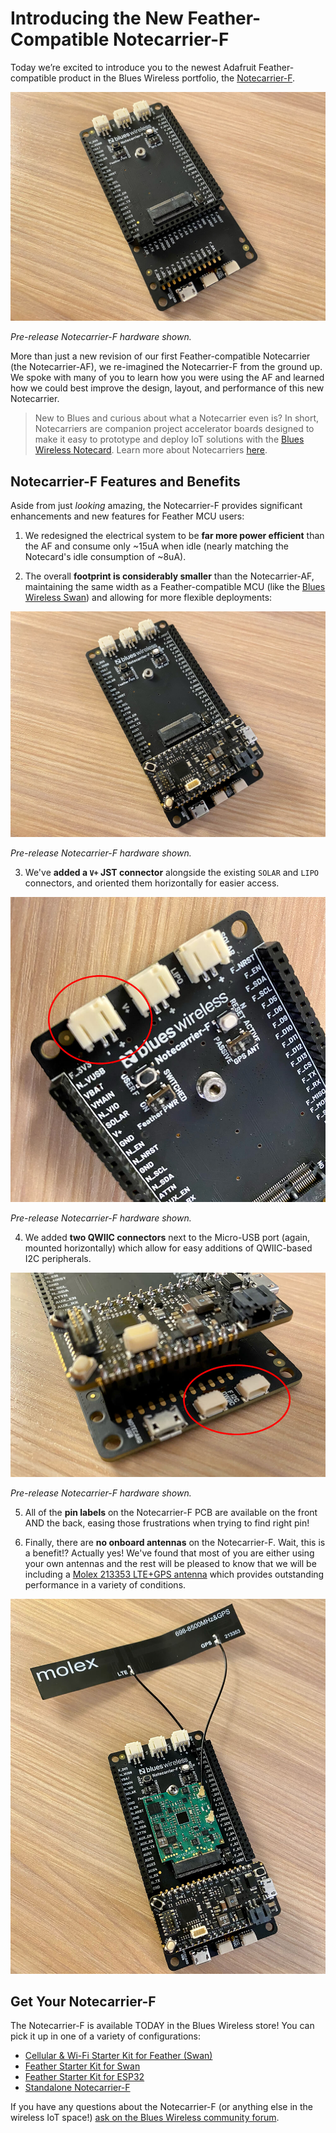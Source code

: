 # Introducing the New Feather-Compatible Notecarrier-F

Today we’re excited to introduce you to the newest Adafruit Feather-compatible product in the Blues Wireless portfolio, the [Notecarrier-F](TODO).

![blues wireless notecarrier-f](notecarrier-f.jpg)

*Pre-release Notecarrier-F hardware shown.*

More than just a new revision of our first Feather-compatible Notecarrier (the Notecarrier-AF), we re-imagined the Notecarrier-F from the ground up. We spoke with many of you to learn how you were using the AF and learned how we could best improve the design, layout, and performance of this new Notecarrier.

> New to Blues and curious about what a Notecarrier even is? In short, Notecarriers are companion project accelerator boards designed to make it easy to prototype and deploy IoT solutions with the [Blues Wireless Notecard](/products/notecard/). Learn more about Notecarriers [here](/products/notecarrier/).

## Notecarrier-F Features and Benefits

Aside from just *looking* amazing, the Notecarrier-F provides significant enhancements and new features for Feather MCU users:

1) We redesigned the electrical system to be **far more power efficient** than the AF and consume only ~15uA when idle (nearly matching the Notecard's idle consumption of ~8uA).

2) The overall **footprint is considerably smaller** than the Notecarrier-AF, maintaining the same width as a Feather-compatible MCU (like the [Blues Wireless Swan](/products/swan/)) and allowing for more flexible deployments:

![blues wireless notecarrier-f](notecarrier-f-swan.jpg)

*Pre-release Notecarrier-F hardware shown.*

3) We've **added a `V+` JST connector** alongside the existing `SOLAR` and `LIPO` connectors, and oriented them horizontally for easier access.

![blues wireless notecarrier-f](notecarrier-f-vplus.jpg)

*Pre-release Notecarrier-F hardware shown.*

4) We added **two QWIIC connectors** next to the Micro-USB port (again, mounted horizontally) which allow for easy additions of QWIIC-based I2C peripherals.

![blues wireless notecarrier-f](notecarrier-f-qwiic.jpg)

*Pre-release Notecarrier-F hardware shown.*

5) All of the **pin labels** on the Notecarrier-F PCB are available on the front AND the back, easing those frustrations when trying to find right pin!

6) Finally, there are **no onboard antennas** on the Notecarrier-F. Wait, this is a benefit!? Actually yes! We've found that most of you are either using your own antennas and the rest will be pleased to know that we will be including a [Molex 213353 LTE+GPS antenna](https://www.molex.com/molex/products/part-detail/antennas/2133530100) which provides outstanding performance in a variety of conditions.

![blues wireless notecarrier-f](notecarrier-f-notecard-antenna.jpg)

## Get Your Notecarrier-F

The Notecarrier-F is available TODAY in the Blues Wireless store! You can pick it up in one of a variety of configurations:

- [Cellular & Wi-Fi Starter Kit for Feather (Swan)](TODO)
- [Feather Starter Kit for Swan](TODO)
- [Feather Starter Kit for ESP32](TODO)
- [Standalone Notecarrier-F](TODO)

If you have any questions about the Notecarrier-F (or anything else in the wireless IoT space!) [ask on the Blues Wireless community forum](https://discuss.blues.io/).